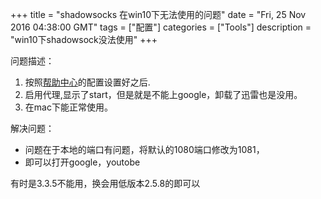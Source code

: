 +++ 
title = "shadowsocks 在win10下无法使用的问题" 
date = "Fri, 25 Nov 2016 04:38:00 GMT" 
tags = ["配置"] 
categories = ["Tools"]
description = "win10下shadowsock没法使用" 
+++ 


问题描述：

1. 按照[帮助中心](http://my.yizhihongxing.com/knowledgebase.php?action=displayarticle&id=3)的配置设置好之后.
2. 启用代理,显示了start，但是就是不能上google，卸载了迅雷也是没用。
3. 在mac下能正常使用。


解决问题：

- 问题在于本地的端口有问题，将默认的1080端口修改为1081，
- 即可以打开google，youtobe

有时是3.3.5不能用，换会用低版本2.5.8的即可以



